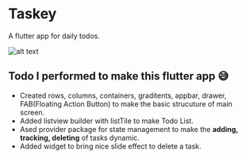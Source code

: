 # Taskey
A flutter app for daily todos. 

![alt text](https://github.com/ralphcoder/Parallel-Inertia/blob/master/readme%20assets/Mockup_02_marble_PSD_compressed.jpg
)

## Todo I performed to make this flutter app 😅
- Created rows, columns, containers, graditents, appbar, drawer, FAB(Floating Action Button) to make the basic strucuture of main screen.
- Added listview builder with listTile to make Todo List.
- Ased provider package for state management to make the **adding, tracking, deleting** of tasks dynamic.
- Added widget to bring nice slide effect to delete a task.

